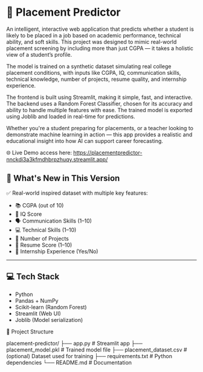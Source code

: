 # 🎯 Placement Predictor 

An intelligent, interactive web application that predicts whether a student is likely to be placed in a job based on academic performance, technical ability, and soft skills. This project was designed to mimic real-world placement screening by including more than just CGPA — it takes a holistic view of a student’s profile.

The model is trained on a synthetic dataset simulating real college placement conditions, with inputs like CGPA, IQ, communication skills, technical knowledge, number of projects, resume quality, and internship experience.

The frontend is built using Streamlit, making it simple, fast, and interactive. The backend uses a Random Forest Classifier, chosen for its accuracy and ability to handle multiple features with ease. The trained model is exported using Joblib and loaded in real-time for predictions.

Whether you're a student preparing for placements, or a teacher looking to demonstrate machine learning in action — this app provides a realistic and educational insight into how AI can support career forecasting.


🌐 Live Demo
 access here: https://placementpredictor-nnckdi3a3kfmdhbrpzhuqy.streamlit.app/


## 🧠 What's New in This Version

✅ Real-world inspired dataset with multiple key features:
- 📚 CGPA (out of 10)
- 🧠 IQ Score
- 🗣️ Communication Skills (1–10)
- 💻 Technical Skills (1–10)
- 📁 Number of Projects
- 📝 Resume Score (1–10)
- 📄 Internship Experience (Yes/No)

---

## 💻 Tech Stack

- Python
- Pandas + NumPy
- Scikit-learn (Random Forest)
- Streamlit (Web UI)
- Joblib (Model serialization)



📁 Project Structure

placement-predictor/
├── app.py                  # Streamlit app
├── placement_model.pkl     # Trained model file
├── placement_dataset.csv   # (optional) Dataset used for training
├── requirements.txt        # Python dependencies
└── README.md               # Documentation




